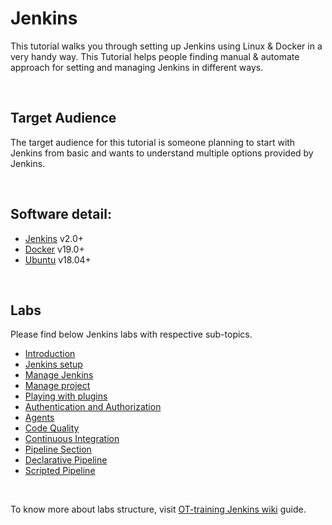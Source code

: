 # Jenkins

This tutorial walks you through setting up Jenkins using Linux & Docker in a very handy way. This Tutorial helps people finding manual & automate approach for setting and managing Jenkins in different ways.

<br />

## Target Audience

The target audience for this tutorial is someone planning to start with Jenkins from basic and wants to understand multiple options provided by Jenkins.

<br />

## Software detail: 

- [Jenkins](https://get.jenkins.io/war-stable/) v2.0+
- [Docker](https://docs.docker.com/engine/release-notes/) v19.0+
- [Ubuntu](https://releases.ubuntu.com/) v18.04+

<br />

## Labs

Please find below Jenkins labs with respective sub-topics.
- [Introduction](https://github.com/OT-TRAINING/Jenkins/wiki)
- [Jenkins setup](https://github.com/OT-TRAINING/Jenkins/wiki/01_Jenkins_Setup)
- [Manage Jenkins](https://github.com/OT-TRAINING/Jenkins/wiki/02_Manage_Jenkins)
- [Manage project](https://github.com/OT-TRAINING/Jenkins/wiki/03_Manage_Projects)
- [Playing with plugins](https://github.com/OT-TRAINING/Jenkins/wiki/04_Playing_with_Plugins)
- [Authentication and Authorization](https://github.com/OT-TRAINING/Jenkins/wiki/05_Authentication_and_Authorization)
- [Agents](https://github.com/OT-TRAINING/Jenkins/wiki/06_Agents)
- [Code Quality](https://github.com/OT-TRAINING/Jenkins/wiki/07_Code_Quality)
- [Continuous Integration](https://github.com/OT-TRAINING/Jenkins/wiki/08_Continous_Integration)
- [Pipeline Section](https://github.com/OT-TRAINING/Jenkins/wiki/09_Pipeline_Section)
- [Declarative Pipeline](https://github.com/OT-TRAINING/Jenkins/wiki/10_Declaritive_Pipeline)
- [Scripted Pipeline](https://github.com/OT-TRAINING/Jenkins/wiki/11_Scripted_Pipeline)

<br />

To know more about labs structure, visit [OT-training Jenkins wiki](https://github.com/OT-TRAINING/Jenkins/wiki) guide.
